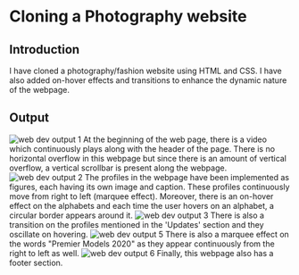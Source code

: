 # Cloning a Photography website
## Introduction
I have cloned a photography/fashion website using HTML and CSS. I have also added on-hover effects and transitions to enhance the dynamic nature of the webpage.
## Output
![web dev output 1](https://github.com/user-attachments/assets/6fba4124-a96e-47a0-b063-3f6228d1a5e6)
At the beginning of the web page, there is a video which continuously plays along with the header of the page. There is no horizontal overflow in this webpage but since there is an amount of vertical overflow, a vertical scrollbar is present along the webpage.
![web dev output 2](https://github.com/user-attachments/assets/51d9cb12-2bee-48d0-b9c2-ead8a1395207)
The profiles in the webpage have been implemented as figures, each having its own image and caption. These profiles continuously move from right to left (marquee effect). Moreover, there is an on-hover effect on the alphabets and each time the user hovers on an alphabet, a circular border appears around it.
![web dev output 3](https://github.com/user-attachments/assets/499e8d80-c505-4aa9-9d7a-15648dc6e678)
There is also a transition on the profiles mentioned in the 'Updates' section and they oscillate on hovering.
![web dev output 5](https://github.com/user-attachments/assets/06b0be91-175b-47f8-bdad-130fd41c78dc)
There is also a marquee effect on the words "Premier Models 2020" as they appear continuously from the right to left as well.
![web dev output 6](https://github.com/user-attachments/assets/32a8d3cd-8ee3-4c16-9459-9773c6f15738)
Finally, this webpage also has a footer section.
